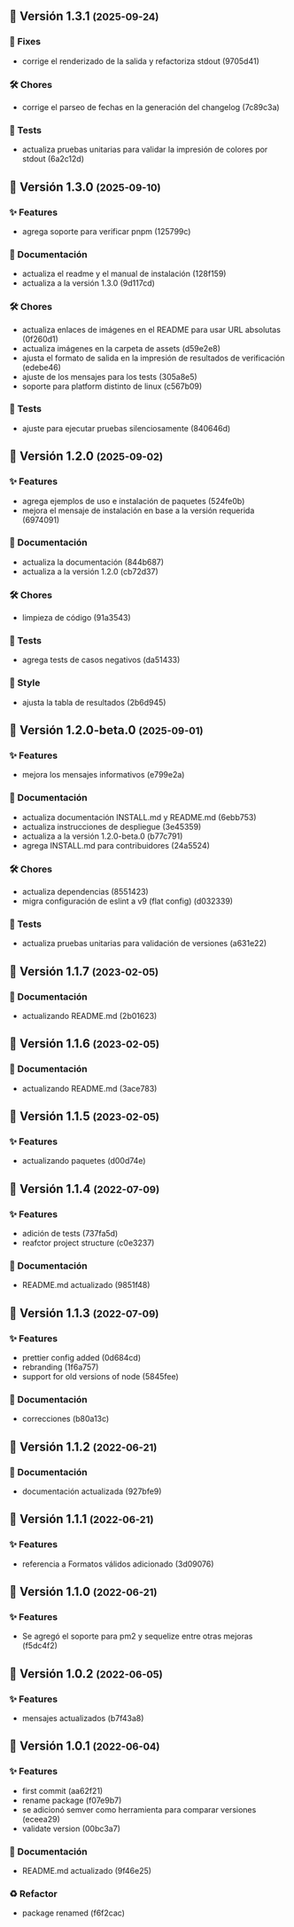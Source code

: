 ## 🚀 Versión 1.3.1 <small>(2025-09-24)</small>

### 🐛 Fixes

* corrige el renderizado de la salida y refactoriza stdout (9705d41)

### 🛠 Chores

* corrige el parseo de fechas en la generación del changelog (7c89c3a)

### 🧪 Tests

* actualiza pruebas unitarias para validar la impresión de colores por stdout (6a2c12d)
## 🚀 Versión 1.3.0 <small>(2025-09-10)</small>

### ✨ Features

* agrega soporte para verificar pnpm (125799c)

### 📖 Documentación

* actualiza el readme y el manual de instalación (128f159)
* actualiza a la versión 1.3.0 (9d117cd)

### 🛠 Chores

* actualiza enlaces de imágenes en el README para usar URL absolutas (0f260d1)
* actualiza imágenes en la carpeta de assets (d59e2e8)
* ajusta el formato de salida en la impresión de resultados de verificación (edebe46)
* ajuste de los mensajes para los tests (305a8e5)
* soporte para platform distinto de linux (c567b09)

### 🧪 Tests

* ajuste para ejecutar pruebas silenciosamente (840646d)
## 🚀 Versión 1.2.0 <small>(2025-09-02)</small>

### ✨ Features

* agrega ejemplos de uso e instalación de paquetes (524fe0b)
* mejora el mensaje de instalación en base a la versión requerida (6974091)

### 📖 Documentación

* actualiza la documentación (844b687)
* actualiza a la versión 1.2.0 (cb72d37)

### 🛠 Chores

* limpieza de código (91a3543)

### 🧪 Tests

* agrega tests de casos negativos (da51433)

### 🎨 Style

* ajusta la tabla de resultados (2b6d945)
## 🚀 Versión 1.2.0-beta.0 <small>(2025-09-01)</small>

### ✨ Features

* mejora los mensajes informativos (e799e2a)

### 📖 Documentación

* actualiza documentación INSTALL.md y README.md (6ebb753)
* actualiza instrucciones de despliegue (3e45359)
* actualiza a la versión 1.2.0-beta.0 (b77c791)
* agrega INSTALL.md para contribuidores (24a5524)

### 🛠 Chores

* actualiza dependencias (8551423)
* migra configuración de eslint a v9 (flat config) (d032339)

### 🧪 Tests

* actualiza pruebas unitarias para validación de versiones (a631e22)
## 🚀 Versión 1.1.7 <small>(2023-02-05)</small>

### 📖 Documentación

* actualizando README.md (2b01623)
## 🚀 Versión 1.1.6 <small>(2023-02-05)</small>

### 📖 Documentación

* actualizando README.md (3ace783)
## 🚀 Versión 1.1.5 <small>(2023-02-05)</small>

### ✨ Features

* actualizando paquetes (d00d74e)
## 🚀 Versión 1.1.4 <small>(2022-07-09)</small>

### ✨ Features

* adición de tests (737fa5d)
* reafctor project structure (c0e3237)

### 📖 Documentación

* README.md actualizado (9851f48)
## 🚀 Versión 1.1.3 <small>(2022-07-09)</small>

### ✨ Features

* prettier config added (0d684cd)
* rebranding (1f6a757)
* support for old versions of node (5845fee)

### 📖 Documentación

* correcciones (b80a13c)
## 🚀 Versión 1.1.2 <small>(2022-06-21)</small>

### 📖 Documentación

* documentación actualizada (927bfe9)
## 🚀 Versión 1.1.1 <small>(2022-06-21)</small>

### ✨ Features

* referencia a Formatos válidos adicionado (3d09076)
## 🚀 Versión 1.1.0 <small>(2022-06-21)</small>

### ✨ Features

* Se agregó el soporte para pm2 y sequelize entre otras mejoras (f5dc4f2)
## 🚀 Versión 1.0.2 <small>(2022-06-05)</small>

### ✨ Features

* mensajes actualizados (b7f43a8)
## 🚀 Versión 1.0.1 <small>(2022-06-04)</small>

### ✨ Features

* first commit (aa62f21)
* rename package (f07e9b7)
* se adicionó semver como herramienta para comparar versiones (eceea29)
* validate version (00bc3a7)

### 📖 Documentación

* README.md actualizado (9f46e25)

### ♻️ Refactor

* package renamed (f6f2cac)
